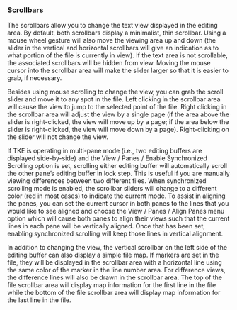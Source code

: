 ### Scrollbars

The scrollbars allow you to change the text view displayed in the editing area.  By default, both scrollbars display a minimalist, thin scrollbar.  Using a mouse wheel gesture will also move the viewing area up and down (the slider in the vertical and horizontal scrollbars will give an indication as to what portion of the file is currently in view).  If the text area is not scrollable, the associated scrollbars will be hidden from view.  Moving the mouse cursor into the scrollbar area will make the slider larger so that it is easier to grab, if necessary.

Besides using mouse scrolling to change the view, you can grab the scroll slider and move it to any spot in the file.  Left clicking in the scrollbar area will cause the view to jump to the selected point of the file.  Right clicking in the scrollbar area will adjust the view by a single page (if the area above the slider is right-clicked, the view will move up by a page; if the area below the slider is right-clicked, the view will move down by a page).  Right-clicking on the slider will not change the view.

If TKE is operating in multi-pane mode (i.e., two editing buffers are displayed side-by-side) and the View / Panes / Enable Synchronized Scrolling option is set, scrolling either editing buffer will automatically scroll the other pane’s editing buffer in lock step.  This is useful if you are manually viewing differences between two different files.  When synchronized scrolling mode is enabled, the scrollbar sliders will change to a different color (red in most cases) to indicate the current mode.  To assist in aligning the panes, you can set the current cursor in both panes to the lines that you would like to see aligned and choose the View / Panes / Align Panes menu option which will cause both panes to align their views such that the current lines in each pane will be vertically aligned.  Once that has been set, enabling synchronized scrolling will keep those lines in vertical alignment.

In addition to changing the view, the vertical scrollbar on the left side of the editing buffer can also display a simple file map.  If markers are set in the file, they will be displayed in the scrollbar area with a horizontal line using the same color of the marker in the line number area.  For difference views, the difference lines will also be drawn in the scrollbar area.  The top of the file scrollbar area will display map information for the first line in the file while the bottom of the file scrollbar area will display map information for the last line in the file.